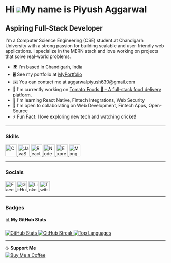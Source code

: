 Hi ![](https://user-images.githubusercontent.com/18350557/176309783-0785949b-9127-417c-8b55-ab5a4333674e.gif)My name is Piyush Aggarwal  
=======================================================================================================================================

Aspiring Full-Stack Developer  
-----------------------------

I'm a Computer Science Engineering (CSE) student at Chandigarh University with a strong passion for building scalable and user-friendly web applications. I specialize in the MERN stack and love working on projects that solve real-world problems.

- 🌍 I'm based in Chandigarh, India  
- 🖥️ See my portfolio at [MyPortfolio](http://piyush-aggarwal.netlify.app)  
- ✉️ You can contact me at [aggarwalpiyush630@gmail.com](mailto:aggarwalpiyush630@gmail.com)  
- 🚀 I'm currently working on [Tomato Foods 🍕 – A full-stack food delivery platform.](http://tomato-foods.onrender.com)  
- 🧠 I'm learning React Native, Fintech Integrations, Web Security  
- 🤝 I'm open to collaborating on Web Development, Fintech Apps, Open-Source  
- ⚡ Fun Fact: I love exploring new tech and watching cricket!  

---

### Skills  

<p align="left">
<a href="https://docs.microsoft.com/en-us/cpp/?view=msvc-170" target="_blank" rel="noreferrer">
<img src="https://raw.githubusercontent.com/danielcranney/readme-generator/main/public/icons/skills/c-colored.svg" width="36" height="36" alt="C" />
</a>
<a href="https://developer.mozilla.org/en-US/docs/Web/JavaScript" target="_blank" rel="noreferrer">
<img src="https://raw.githubusercontent.com/danielcranney/readme-generator/main/public/icons/skills/javascript-colored.svg" width="36" height="36" alt="JavaScript" />
</a>
<a href="https://reactjs.org/" target="_blank" rel="noreferrer">
<img src="https://raw.githubusercontent.com/danielcranney/readme-generator/main/public/icons/skills/react-colored.svg" width="36" height="36" alt="React" />
</a>
<a href="https://nodejs.org/en/" target="_blank" rel="noreferrer">
<img src="https://raw.githubusercontent.com/danielcranney/readme-generator/main/public/icons/skills/nodejs-colored.svg" width="36" height="36" alt="NodeJS" />
</a>
<a href="https://expressjs.com/" target="_blank" rel="noreferrer">
<img src="https://raw.githubusercontent.com/danielcranney/readme-generator/main/public/icons/skills/express-colored.svg" width="36" height="36" alt="Express" />
</a>
<a href="https://www.mongodb.com/" target="_blank" rel="noreferrer">
<img src="https://raw.githubusercontent.com/danielcranney/readme-generator/main/public/icons/skills/mongodb-colored.svg" width="36" height="36" alt="MongoDB" />
</a>
</p>

---

### Socials  

<p align="left">
<a href="https://www.facebook.com/people/Piyush-Aggarwal/pfbid0gecZVfSNeFv9NjbJWhiN4X6ibayQdyXjVfPgQm2U4x25NDqVrP6WRsSiPcy8n9egl/?mibextid=ZbWKwL" target="_blank">
<img src="https://raw.githubusercontent.com/danielcranney/readme-generator/main/public/icons/socials/facebook.svg" width="32" height="32" alt="Facebook" />
</a>
<a href="https://www.github.com/piyush-0930" target="_blank">
<img src="https://raw.githubusercontent.com/danielcranney/readme-generator/main/public/icons/socials/github.svg" width="32" height="32" alt="GitHub" />
</a>
<a href="https://www.linkedin.com/in/piyushaggarwal30" target="_blank">
<img src="https://raw.githubusercontent.com/danielcranney/readme-generator/main/public/icons/socials/linkedin.svg" width="32" height="32" alt="LinkedIn" />
</a>
<a href="https://www.x.com/piyush_0930" target="_blank">
<img src="https://raw.githubusercontent.com/danielcranney/readme-generator/main/public/icons/socials/twitter.svg" width="32" height="32" alt="Twitter" />
</a>
</p>

---

### Badges  

#### 📊 My GitHub Stats  

<a href="http://www.github.com/piyush-0930">
<img src="https://github-readme-stats.vercel.app/api?username=piyush-0930&show_icons=true&count_private=true&title_color=0891b2&text_color=ffffff&icon_color=0891b2&bg_color=1c1917&hide_border=true&show_icons=true" alt="GitHub Stats" />
</a>

<a href="http://www.github.com/piyush-0930">
<img src="https://github-readme-streak-stats.herokuapp.com/?user=piyush-0930&stroke=ffffff&background=1c1917&ring=0891b2&fire=0891b2&currStreakNum=ffffff&currStreakLabel=0891b2&sideNums=ffffff&sideLabels=ffffff&dates=ffffff&hide_border=true" alt="GitHub Streak" />
</a>

<a href="https://github.com/piyush-0930">
<img src="https://github-readme-stats.vercel.app/api/top-langs/?username=piyush-0930&langs_count=10&title_color=0891b2&text_color=ffffff&icon_color=0891b2&bg_color=1c1917&hide_border=true&locale=en&custom_title=Top%20Languages" alt="Top Languages" />
</a>

---

☕ **Support Me**  
[![Buy Me a Coffee](https://img.shields.io/badge/Buy%20Me%20A%20Coffee-%23FFDD00?style=flat&logo=buy-me-a-coffee&logoColor=black)](https://www.buymeacoffee.com/piyushaggarwal)

